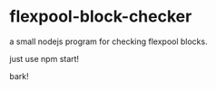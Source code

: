 # flexpool-block-checker
a small nodejs program for checking flexpool blocks.

just use npm start!

bark!
